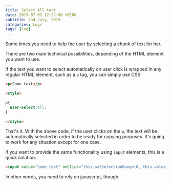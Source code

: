 ```yaml
---
title: Select All text
date: 2019-07-02 12:22:00 +0100
subtitle: 2nd July, 2019
categories: Logs
tags: [log]
---
```


Some times you need to help the user by selecting a chunk of text for her.

There are two main technical possibilities, depending of the HTML element you want to use.

If the text you want to select automatically on user click is wrapped in any regular HTML element, such as a `p` tag, you can simply use CSS:

```html
<p>Some text</p>

<style>

p{
  user-select:all;
}

</style>
```

That's it. With the above code, if the user clicks on the `p`, the text will be automatically selected in order to be ready for copying purposes. It's going to work for any situation except for one case.

If you want to provide the same functionality using `input` elements, this is a quick solution:

```html
<input value="Some text" onClick="this.setSelectionRange(0, this.value.length)"/>
```

In other words, you need to rely on javascript, though.
